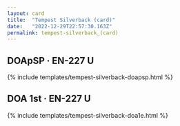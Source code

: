 ```yaml
---
layout: card
title:  "Tempest Silverback (card)"
date:   "2022-12-29T22:57:30.163Z"
permalink: tempest-silverback_(card)
---
```


## DOApSP &middot; EN-227 U

{% include templates/tempest-silverback-doapsp.html %}


## DOA 1st &middot; EN-227 U

{% include templates/tempest-silverback-doa1e.html %}
